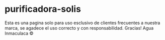# purificadora-solis
Esta es una pagina solo para uso esclusivo de clientes
frecuentes a nuestra marca, se agadece el uso correcto 
y con responsabilidad. Gracias! Agua Inmaculaca &copy;
